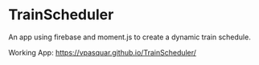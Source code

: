 # TrainScheduler
An app using firebase and moment.js to create a dynamic train schedule.

Working App: https://vpasquar.github.io/TrainScheduler/
